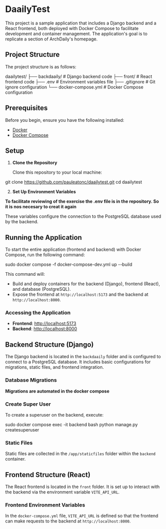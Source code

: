 # DaailyTest

This project is a sample application that includes a Django backend and a React frontend, both deployed with Docker Compose to facilitate development and container management. The application's goal is to replicate a section of ArchDaily's homepage.

## Project Structure

The project structure is as follows:

daailytest/ 
  ├── backdaaily/ # Django backend code 
  ├── front/ # React frontend code 
  ├── .env # Environment variables file 
  ├── .gitignore # Git ignore configuration 
  └── docker-compose.yml # Docker Compose configuration

## Prerequisites

Before you begin, ensure you have the following installed:

- [Docker](https://docs.docker.com/get-docker/)
- [Docker Compose](https://docs.docker.com/compose/install/)

## Setup

1. **Clone the Repository**

   Clone this repository to your local machine:

git clone https://github.com/pauleatonc/daailytest.git cd daailytest


2. **Set Up Environment Variables**

**To facilitate reviewing of the exercise the .env file is in the repository. So it is nos necesary to creat it again**

These variables configure the connection to the PostgreSQL database used by the backend.

## Running the Application

To start the entire application (frontend and backend) with Docker Compose, run the following command:

sudo docker compose -f docker-compose-dev.yml up --build

This command will:

- Build and deploy containers for the backend (Django), frontend (React), and database (PostgreSQL).
- Expose the frontend at `http://localhost:5173` and the backend at `http://localhost:8000`.

### Accessing the Application

- **Frontend**: [http://localhost:5173](http://localhost:5173)
- **Backend**: [http://localhost:8000](http://localhost:8000)

## Backend Structure (Django)

The Django backend is located in the `backdaaily` folder and is configured to connect to a PostgreSQL database. It includes basic configurations for migrations, static files, and frontend integration.

### Database Migrations

**Migrations are automated in the docker compose**

### Create Super User

To create a superuser on the backend, execute:

sudo docker compose exec -it backend bash 
python manage.py createsuperuser

### Static Files

Static files are collected in the `/app/staticfiles` folder within the `backend` container.

## Frontend Structure (React)

The React frontend is located in the `front` folder. It is set up to interact with the backend via the environment variable `VITE_API_URL`.

### Frontend Environment Variables

In the `docker-compose.yml` file, `VITE_API_URL` is defined so that the frontend can make requests to the backend at `http://localhost:8000`.
